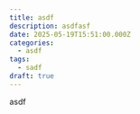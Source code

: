 ```yaml
---
title: asdf
description: asdfasf
date: 2025-05-19T15:51:00.000Z
categories:
  - asdf
tags:
  - sadf
draft: true
---
```

asdf
